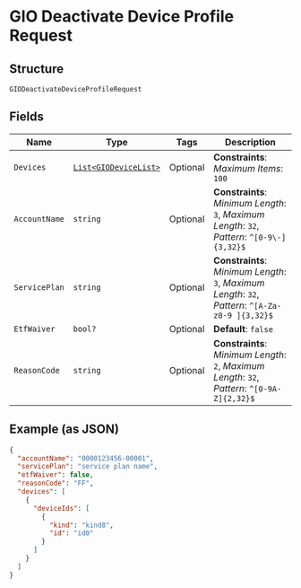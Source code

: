 
# GIO Deactivate Device Profile Request

## Structure

`GIODeactivateDeviceProfileRequest`

## Fields

| Name | Type | Tags | Description |
|  --- | --- | --- | --- |
| `Devices` | [`List<GIODeviceList>`](../../doc/models/gio-device-list.md) | Optional | **Constraints**: *Maximum Items*: `100` |
| `AccountName` | `string` | Optional | **Constraints**: *Minimum Length*: `3`, *Maximum Length*: `32`, *Pattern*: `^[0-9\-]{3,32}$` |
| `ServicePlan` | `string` | Optional | **Constraints**: *Minimum Length*: `3`, *Maximum Length*: `32`, *Pattern*: `^[A-Za-z0-9 ]{3,32}$` |
| `EtfWaiver` | `bool?` | Optional | **Default**: `false` |
| `ReasonCode` | `string` | Optional | **Constraints**: *Minimum Length*: `2`, *Maximum Length*: `32`, *Pattern*: `^[0-9A-Z]{2,32}$` |

## Example (as JSON)

```json
{
  "accountName": "0000123456-00001",
  "servicePlan": "service plan name",
  "etfWaiver": false,
  "reasonCode": "FF",
  "devices": [
    {
      "deviceIds": [
        {
          "kind": "kind8",
          "id": "id0"
        }
      ]
    }
  ]
}
```

